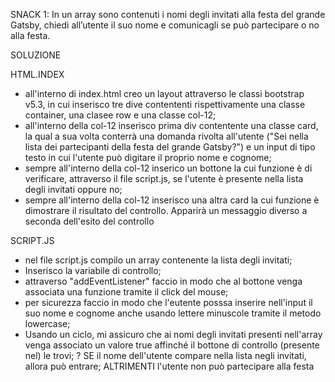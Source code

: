 SNACK 1:
In un array sono contenuti i nomi degli invitati alla festa del grande Gatsby, chiedi all’utente il suo nome e comunicagli se può partecipare o no alla festa.

SOLUZIONE

HTML.INDEX
- all'interno di index.html creo un layout attraverso le classi bootstrap v5.3, in cui inserisco tre dive contententi rispettivamente una classe container, una clasee row e una classe col-12;
- all'interno della col-12 inserisco prima div contentente una classe card, la qual a sua volta conterrà una domanda rivolta all'utente ("Sei nella lista dei partecipanti della festa del grande Gatsby?") e un input di tipo testo in cui l'utente può digitare il proprio nome e cognome;
- sempre all'interno della col-12 inserico un bottone la cui funzione è di verificare, attraverso il file script.js, se l'utente è presente nella lista degli invitati oppure no;
- sempre all'interno della col-12 inserisco una altra card la cui funzione è dimostrare il risultato del controllo. Apparirà un messaggio diverso a seconda dell'esito del controllo

SCRIPT.JS
- nel file script.js compilo un array contenente la lista degli invitati;
- Inserisco la variabile di controllo;
- attraverso "addEventListener" faccio in modo che al bottone venga associata una funzione tramite il click del mouse;
- per sicurezza faccio in modo che l'eutente posssa inserire nell'input il suo nome e cognome anche usando lettere minuscole tramite il metodo lowercase;
- Usando un ciclo, mi assicuro che ai nomi degli invitati presenti nell'array venga associato un valore true affinché il bottone di controllo (presente nel) le trovi;
? SE il nome dell'utente compare nella lista negli invitati, allora può entrare;
ALTRIMENTI l'utente non può partecipare alla festa 